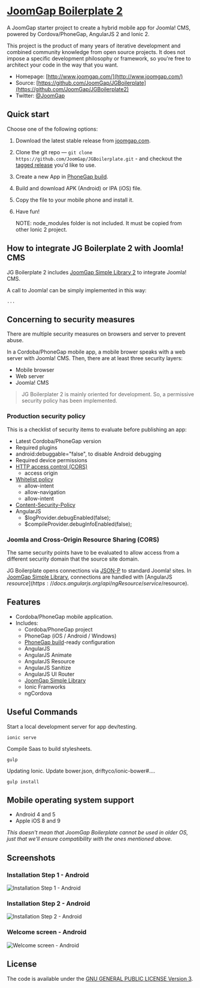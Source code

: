 # [JoomGap Boilerplate 2](http://www.joomgap.com/)

A JoomGap starter project to create a hybrid mobile app for Joomla! CMS, powered by Cordova/PhoneGap, AngularJS 2 and Ionic 2.

This project is the product of many years of iterative development and
combined community knowledge from open source projects. It does not impose a specific development
philosophy or framework, so you're free to architect your code in the
way that you want.

* Homepage: [http://www.joomgap.com/](http://www.joomgap.com/)
* Source: [https://github.com/JoomGap/JGBoilerplate](https://github.com/JoomGap/JGBoilerplate2)
* Twitter: [@JoomGap](https://twitter.com/JoomGap)

## Quick start

Choose one of the following options:

1. Download the latest stable release from
   [joomgap.com](http://www.joomgap.com/joomgap-boilerplate.html).
2. Clone the git repo — `git clone
   https://github.com/JoomGap/JGBoilerplate.git` - and checkout the
   [tagged release](https://github.com/JoomGap/JGBoilerplate2/releases)
   you'd like to use.
3. Create a new App in [PhoneGap build](https://build.phonegap.com).
4. Build and download APK (Android) or IPA (iOS) file.
5. Copy the file to your mobile phone and install it.
6. Have fun!

	NOTE: node_modules folder is not included. It must be copied from other Ionic 2 project.

## How to integrate JG Boilerplate 2 with Joomla! CMS

JG Boilerplate 2 includes [JoomGap Simple Library 2](https://github.com/JoomGap/JGSimple2) to integrate Joomla! CMS.

A call to Joomla! can be simply implemented in this way:

	...
	
## Concerning to security measures

There are multiple security measures on browsers and server to prevent abuse. 

In a Cordoba/PhoneGap mobile app, a mobile brower speaks with a web server with Joomla! CMS. Then, there are at least three security layers:

- Mobile browser
- Web server
- Joomla! CMS

> JG Boilerplater 2 is mainly oriented for development. So, a permissive security policy has been implemented.

### Production security policy

This is a checklist of security items to evaluate before publishing an app:

- Latest Cordoba/PhoneGap version
- Required plugins
- android:debuggable="false", to disable Android debugging
- Required device permissions
- [HTTP access control (CORS)](http://www.html5rocks.com/en/tutorials/cors/)
	- access origin
- [Whitelist policy](https://github.com/apache/cordova-plugin-whitelist#cordova-plugin-whitelist)	
	- allow-intent
	- allow-navigation
	- allow-intent 
- [Content-Security-Policy](http://www.html5rocks.com/en/tutorials/security/content-security-policy/)
- AngularJS
	- $logProvider.debugEnabled(false);
	- $compileProvider.debugInfoEnabled(false);
	
### Joomla and Cross-Origin Resource Sharing (CORS)

The same security points have to be evaluated to allow access from a different security domain that the source site domain.

JG Boilerplate opens connections via [JSON-P](http://en.wikipedia.org/wiki/JSONP) to standard Joomla! sites. In [JoomGap Simple Library](https://github.com/JoomGap/JGSimple), connections are handled with [AngularJS $resource](https://docs.angularjs.org/api/ngResource/service/$resource).

## Features

* Cordoba/PhoneGap mobile application.
* Includes:
  * Cordoba/PhoneGap project
  * PhoneGap (iOS / Android / Windows)
  * [PhoneGap build](https://build.phonegap.com)-ready configuration
  * AngularJS
  * AngularJS Animate
  * AngularJS Resource
  * AngularJS Sanitize
  * AngularJS UI Router
  * [JoomGap Simple Library](https://github.com/JoomGap/JGSimple)
  * Ionic Framworks
  * ngCordova

## Useful Commands

Start a local development server for app dev/testing.

	ionic serve	
	
Compile Saas to build stylesheets.

	gulp
	
Updating Ionic. Update bower.json, driftyco/ionic-bower#....

	gulp install

## Mobile operating system support

* Android 4 and 5
* Apple iOS 8 and 9

*This doesn't mean that JoomGap Boilerplate cannot be used in older OS,
just that we'll ensure compatibility with the ones mentioned above.*

## Screenshots

### Installation Step 1 - Android

![Installation Step 1 - Android](http://cdn.joomgap.com/images/JGBoilerplate/JGBoilerplate-1-install.jpg)

### Installation Step 2 - Android

![Installation Step 2 - Android](http://cdn.joomgap.com/images/JGBoilerplate/JGBoilerplate-2-install.jpg)

### Welcome screen - Android

![Welcome screen - Android](http://cdn.joomgap.com/images/JGBoilerplate/JGBoilerplate-3-start.jpg)

## License

The code is available under the [GNU GENERAL PUBLIC LICENSE Version 3](LICENSE).
